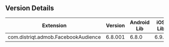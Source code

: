 ## Version Details

| Extension | Version | Android Lib | iOS Lib |
| --- | --- | --- | --- |
| com.distriqt.admob.FacebookAudience | 6.8.001 | 6.8.0 | 6.9.0 |
